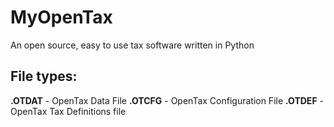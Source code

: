 # MyOpenTax
An open source, easy to use tax software written in Python

## File types:
**.OTDAT** - OpenTax Data File
**.OTCFG** - OpenTax Configuration File
**.OTDEF** - OpenTax Tax Definitions file
